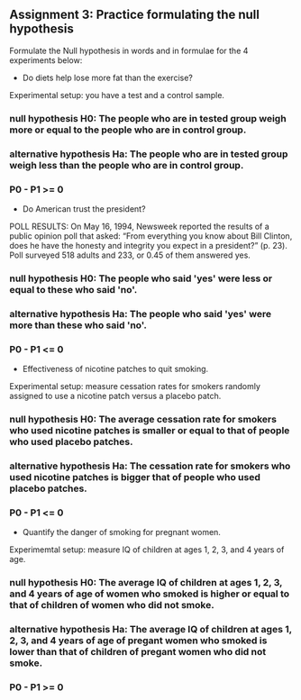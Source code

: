
## Assignment 3: Practice formulating the null hypothesis 

Formulate the Null hypothesis in words and in formulae for the 4 experiments below:


- Do diets help lose more fat than the exercise? 

Experimental setup: you have a test and a control sample.

### null hypothesis H0: The people who are in tested group weigh more or equal to the people who are in control group.
    
### alternative hypothesis Ha: The people who are in tested group weigh less than the people who are in control group.

### P0 - P1 >= 0

- Do American trust the president?

POLL RESULTS: On May 16, 1994, Newsweek reported the results of a public opinion poll that asked: “From everything you know about Bill Clinton, does he have the honesty and integrity you expect in a president?” (p. 23).
Poll surveyed 518 adults and 233, or 0.45 of them answered yes.

### null hypothesis H0: The people who said 'yes' were less or equal to these who said 'no'.

### alternative hypothesis Ha: The people who said 'yes' were more than these who said 'no'.

### P0 - P1 <= 0

- Effectiveness of nicotine patches to quit smoking. 

Experimental setup: measure cessation rates for smokers randomly assigned to use a nicotine patch versus a placebo patch.

### null hypothesis H0: The average cessation rate for smokers who used nicotine patches is smaller or equal to that of people who used placebo patches.

### alternative hypothesis Ha: The cessation rate for smokers who used nicotine patches is bigger that of people who used placebo patches.

### P0 - P1 <= 0

- Quantify the danger of smoking for pregnant women. 

Experimemtal setup: measure IQ of children at ages 1, 2, 3, and 4 years of age.

### null hypothesis H0: The average IQ of children at ages 1, 2, 3, and 4 years of age of women who smoked is higher or equal to that of children of women who did not smoke.

### alternative hypothesis Ha: The average IQ of children at ages 1, 2, 3, and 4 years of age of pregant women who smoked is lower than that of children of pregant women who did not smoke.

### P0 - P1 >= 0

